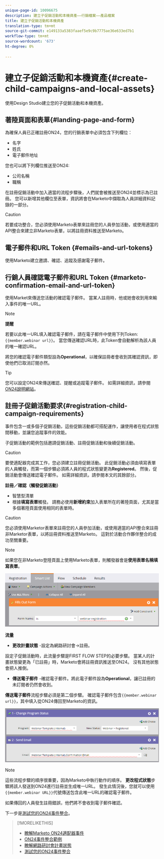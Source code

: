 ```yaml
---
unique-page-id: 10096675
description: 建立子促銷活動和本機資產——行銷檔案——產品檔案
title: 建立子促銷活動和本機資產
translation-type: tm+mt
source-git-commit: e149133a5383faaef5e9c9b7775ae36e633ed7b1
workflow-type: tm+mt
source-wordcount: '673'
ht-degree: 0%

---
```



# 建立子促銷活動和本機資產{#create-child-campaigns-and-local-assets}

使用Design Studio建立您的子促銷活動和本機資產。

## 著陸頁面和表單{#landing-page-and-form}

為確保人員已正確註冊ON24，您的行銷表單中必須包含下列欄位：

* 名字
* 姓氏
* 電子郵件地址

您也可以將下列欄位推送至ON24:

* 公司名稱
* 職稱

在註冊促銷活動中加入適當的流程步驟後，人們就會被推送至ON24並標示為已註冊。 您可以新增其他欄位至表單，資訊將會在Marketo中擷取為人員詳細資料記錄的一部分。

>[!CAUTION]
>
>若要成功整合，您必須使用Marketo表單來註冊您的人員參加活動，或使用適當的API整合來建立非Marketo表單，以將註冊資料推送至Marketo。

## 電子郵件和URL Token {#emails-and-url-tokens}

使用Marketo建立邀請、確認、追蹤及感謝電子郵件。

## 行銷人員確認電子郵件和URL Token {#marketo-confirmation-email-and-url-token}

使用Market來傳送您活動的確認電子郵件。 當某人註冊時，他或她會收到用來輸入事件的唯一URL。

>[!NOTE]
>
>**提醒**
>
>若要以此唯一URL填入確認電子郵件，請在電子郵件中使用下列Token:`{{member.webinar url}}`。 當您傳送確認URL時，此Token會自動解析為該人員的唯一確認URL。
>
>將您的確認電子郵件類型設為&#x200B;**Operational**，以確保註冊者會收到其確認資訊，即使他們已取消訂閱亦然。

>[!TIP]
>
>您可以設定ON24來傳送確認、提醒或追蹤電子郵件。 如需詳細資訊，請參閱[ON24說明網站](http://webcastelitehelp.on24.com)。

## 註冊子促銷活動要求{#registration-child-campaign-requirements}

事件包含一或多個子促銷活動，這些促銷活動都可搭配運作，讓使用者在程式狀態間移動，並讓您追蹤事件的效能。

子促銷活動的範例包括邀請促銷活動、註冊促銷活動和後續促銷活動。

>[!CAUTION]
>
>要使適配器完成其工作，您必須建立註冊促銷活動。 此促銷活動必須由填寫表單的人員觸發，而第一個步驟必須將人員的程式狀態變更為&#x200B;**Registered**。 然後，促銷活動會傳送確認電子郵件。 如需詳細資訊，請參閱本文的其餘部分。

**註冊／確認（觸發促銷活動）**

* 智慧型清單
* 根據&#x200B;**填寫表單**&#x200B;觸發。 請務必使用&#x200B;**新增約束**&#x200B;加入表單所在的著陸頁面，尤其是當多個著陸頁面使用相同的表單時。

>[!CAUTION]
>
>您必須使用Marketor表單來註冊您的人員參加活動，或使用適當的API整合來註冊非Marketor表單，以將註冊資料推送至Marketo。 這對於活動合作夥伴整合的成功至關重要。

>[!NOTE]
>
>如果您在非Marketo登陸頁面上使用Marketo表單，則觸發器會是&#x200B;**使用表單名稱填寫表單**。

![](assets/image2015-12-22-15-3a20-3a51.png)

**流量**

* **更改計畫狀態** -設定為網路研討會->註冊。

設定子促銷活動時，此流量步驟是FIRST FLOW STEP的必要步驟。 當某人的計畫狀態變更為「已註冊」時，Marketo會將註冊資訊推送至ON24。 沒有其他狀態會把人推倒。

* **傳送電子郵件** -確認電子郵件。將此電子郵件設為&#x200B;**Operational**，讓已註冊的未訂閱者仍然會收到。

**傳送電子郵件**&#x200B;流程步驟必須是第二個步驟。 確認電子郵件包含`{{member.webinar url}}`，其中填入從ON24傳回至Marketo的資訊。

![](assets/image2015-12-22-15-3a29-3a50.png)

>[!NOTE]
>
>這些流程步驟的順序很重要，因為Marketo中執行動作的順序。 **更改程式狀態**&#x200B;步驟將該人發送到ON24進行註冊並生成唯一URL。 發生此情況後，您就可以使用`{{member.webinar URL}}`代號傳送包含此唯一URL的確認電子郵件。
>
>如果傳回的人員發生註冊錯誤，他們將不會收到電子郵件確認。

下一步是[測試您的ON24事件整合](test-your-on24-event-integration.md)。

>[!MORELIKETHIS]
>
>* [瞭解Marketo ON24適配器事件](understanding-marketo-on24-adapter-events.md)
>* [ON24事件整合範例](example-on24-event-integration.md)
>* [瞭解網路研討會計畫狀態](understanding-webinar-program-statuses.md)
>* [測試您的ON24事件整合](test-your-on24-event-integration.md)

>



